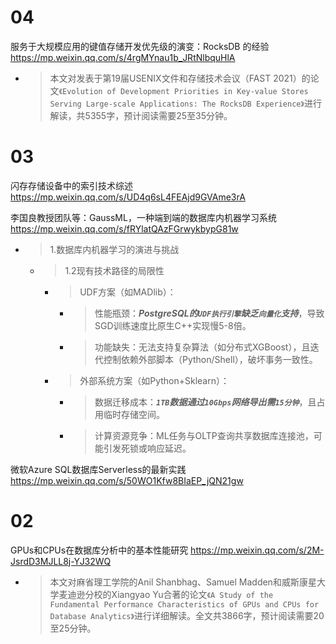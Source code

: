 
# 04

服务于大规模应用的键值存储开发优先级的演变：RocksDB 的经验 https://mp.weixin.qq.com/s/4rgMYnau1b_JRtNlbquHlA
- > 本文对发表于第19届USENIX文件和存储技术会议（FAST 2021）的论文`《Evolution of Development Priorities in Key-value Stores Serving Large-scale Applications: The RocksDB Experience》`进行解读，共5355字，预计阅读需要25至35分钟。

# 03

闪存存储设备中的索引技术综述 https://mp.weixin.qq.com/s/UD4q6sL4FEAjd9GVAme3rA

李国良教授团队等：GaussML，一种端到端的数据库内机器学习系统 https://mp.weixin.qq.com/s/fRYlatQAzFGrwykbypG81w
- > 1.数据库内机器学习的演进与挑战
  * > 1.2现有技术路径的局限性
    + > UDF方案（如MADlib）：
      - > 性能瓶颈：***PostgreSQL的`UDF执行引擎`缺乏`向量化`支持***，导致SGD训练速度比原生C++实现慢5-8倍。
      - > 功能缺失：无法支持复杂算法（如分布式XGBoost），且迭代控制依赖外部脚本（Python/Shell），破坏事务一致性。
    + > 外部系统方案（如Python+Sklearn）：
      - > 数据迁移成本：***`1TB`数据通过`10Gbps`网络导出需`15分钟`***，且占用临时存储空间。
      - > 计算资源竞争：ML任务与OLTP查询共享数据库连接池，可能引发死锁或响应延迟。

微软Azure SQL数据库Serverless的最新实践 https://mp.weixin.qq.com/s/50WO1Kfw8BIaEP_jQN21gw

# 02

GPUs和CPUs在数据库分析中的基本性能研究 https://mp.weixin.qq.com/s/2M-JsrdD3MJLL8j-YJ32WQ
- > 本文对麻省理工学院的Anil Shanbhag、Samuel Madden和威斯康星大学麦迪逊分校的Xiangyao Yu合著的论文`《A Study of the Fundamental Performance Characteristics of GPUs and CPUs for Database Analytics》`进行详细解读。全文共3866字，预计阅读需要20至25分钟。
